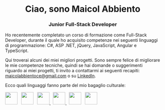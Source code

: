 <h1 align="center">Ciao, sono Maicol Abbiento</h1>
<h3 align="center">Junior Full-Stack Developer</h3>
<p>Ho recentemente completato un corso di formazione come Full-Stack Developer, durante il quale ho acquisito competenze nei seguenti linguaggi di programmazione: C#, ASP .NET, jQuery, JavaScript, Angular e TypeScript.</p>

<p>Qui troverai alcuni dei miei migliori progetti. Sono sempre felice di migliorare le mie competenze tecniche, quindi se hai domande o suggerimenti riguardo ai miei progetti, ti invito a contattarmi ai seguenti recapiti: <a href="mailto:maicolabbientoce@gmail.com">maicolabbientoce@gmail.com</a> o su <a href="https://www.linkedin.com/in/maicol-abbiento-fullstackdeveloper/">LinkedIn</a>.</p>

<p>Ecco quali linguaggi fanno parte del mio bagaglio culturale:</p>
<p>
<a href="https://dotnet.microsoft.com" target="_blank" rel="noreferrer"><img src="https://handwiki.org/wiki/images/thumb/7/7d/Microsoft_.NET_logo.svg/800px-Microsoft_.NET_logo.svg.png" width="40" height="40"></a> &nbsp
<a href="https://learn.microsoft.com/it-it/dotnet/csharp/" target="_blank" rel="noreferrer"><img src="https://ih0.redbubble.net/image.395411727.8962/flat,800x800,075,f.u1.jpg"" width="40" height="40"></a> &nbsp
<a href=" https://learn.microsoft.com/it-it/sql/?view=sql-server-ver16" target="_blank" rel="noreferrer"> <img src= "https://th.bing.com/th/id/R.b25bae44ff516c7dcc3eacdb14d2c499?rik=WHZv1aXyAdFq4A&pid=ImgRaw&r=0" width="40" height="40"/> </a> &nbsp
<a href="https://angular.io/"  target="_blank" rel="noreferrer"> <img src="https://th.bing.com/th?id=OIP.LPMEXup7B50Pq3Xn9xmepwHaH-&w=240&h=259&c=8&rs=1&qlt=90&o=6&pid=3.1&rm=2" width="40" height="40" \> </a> &nbsp
<a href="https://developer.mozilla.org/en-US/docs/Web/javascript"> <img src="https://logodownload.org/wp-content/uploads/2022/04/javascript-logo-0.png" width="40" height="40"/></a> &nbsp
<a href="https://getbootstrap.com/docs/5.3/assets/brand/bootstrap-logo-shadow.png" > <img src="https://getbootstrap.com/docs/5.3/assets/brand/bootstrap-logo-shadow.png"  width="40" height="40"/></a> &nbsp
<a href=""></a>
</p>



